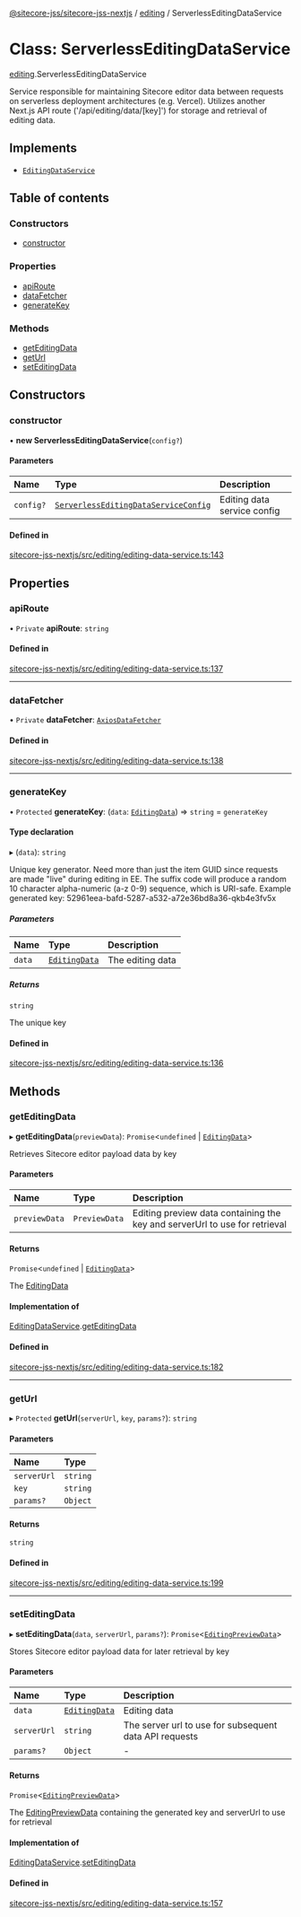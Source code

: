 [@sitecore-jss/sitecore-jss-nextjs](../README.md) / [editing](../modules/editing.md) / ServerlessEditingDataService

# Class: ServerlessEditingDataService

[editing](../modules/editing.md).ServerlessEditingDataService

Service responsible for maintaining Sitecore editor data between requests
on serverless deployment architectures (e.g. Vercel).
Utilizes another Next.js API route ('/api/editing/data/[key]') for storage and retrieval of editing data.

## Implements

- [`EditingDataService`](../interfaces/editing.EditingDataService.md)

## Table of contents

### Constructors

- [constructor](editing.ServerlessEditingDataService.md#constructor)

### Properties

- [apiRoute](editing.ServerlessEditingDataService.md#apiroute)
- [dataFetcher](editing.ServerlessEditingDataService.md#datafetcher)
- [generateKey](editing.ServerlessEditingDataService.md#generatekey)

### Methods

- [getEditingData](editing.ServerlessEditingDataService.md#geteditingdata)
- [getUrl](editing.ServerlessEditingDataService.md#geturl)
- [setEditingData](editing.ServerlessEditingDataService.md#seteditingdata)

## Constructors

### constructor

• **new ServerlessEditingDataService**(`config?`)

#### Parameters

| Name | Type | Description |
| :------ | :------ | :------ |
| `config?` | [`ServerlessEditingDataServiceConfig`](../interfaces/editing.ServerlessEditingDataServiceConfig.md) | Editing data service config |

#### Defined in

[sitecore-jss-nextjs/src/editing/editing-data-service.ts:143](https://github.com/Sitecore/jss/blob/314b6f4e7/packages/sitecore-jss-nextjs/src/editing/editing-data-service.ts#L143)

## Properties

### apiRoute

• `Private` **apiRoute**: `string`

#### Defined in

[sitecore-jss-nextjs/src/editing/editing-data-service.ts:137](https://github.com/Sitecore/jss/blob/314b6f4e7/packages/sitecore-jss-nextjs/src/editing/editing-data-service.ts#L137)

___

### dataFetcher

• `Private` **dataFetcher**: [`AxiosDataFetcher`](index.AxiosDataFetcher.md)

#### Defined in

[sitecore-jss-nextjs/src/editing/editing-data-service.ts:138](https://github.com/Sitecore/jss/blob/314b6f4e7/packages/sitecore-jss-nextjs/src/editing/editing-data-service.ts#L138)

___

### generateKey

• `Protected` **generateKey**: (`data`: [`EditingData`](../modules/editing.md#editingdata)) => `string` = `generateKey`

#### Type declaration

▸ (`data`): `string`

Unique key generator.
Need more than just the item GUID since requests are made "live" during editing in EE.
The suffix code will produce a random 10 character alpha-numeric (a-z 0-9) sequence, which is URI-safe.
Example generated key: 52961eea-bafd-5287-a532-a72e36bd8a36-qkb4e3fv5x

##### Parameters

| Name | Type | Description |
| :------ | :------ | :------ |
| `data` | [`EditingData`](../modules/editing.md#editingdata) | The editing data |

##### Returns

`string`

The unique key

#### Defined in

[sitecore-jss-nextjs/src/editing/editing-data-service.ts:136](https://github.com/Sitecore/jss/blob/314b6f4e7/packages/sitecore-jss-nextjs/src/editing/editing-data-service.ts#L136)

## Methods

### getEditingData

▸ **getEditingData**(`previewData`): `Promise`\<`undefined` \| [`EditingData`](../modules/editing.md#editingdata)\>

Retrieves Sitecore editor payload data by key

#### Parameters

| Name | Type | Description |
| :------ | :------ | :------ |
| `previewData` | `PreviewData` | Editing preview data containing the key and serverUrl to use for retrieval |

#### Returns

`Promise`\<`undefined` \| [`EditingData`](../modules/editing.md#editingdata)\>

The [EditingData](../modules/editing.md#editingdata)

#### Implementation of

[EditingDataService](../interfaces/editing.EditingDataService.md).[getEditingData](../interfaces/editing.EditingDataService.md#geteditingdata)

#### Defined in

[sitecore-jss-nextjs/src/editing/editing-data-service.ts:182](https://github.com/Sitecore/jss/blob/314b6f4e7/packages/sitecore-jss-nextjs/src/editing/editing-data-service.ts#L182)

___

### getUrl

▸ `Protected` **getUrl**(`serverUrl`, `key`, `params?`): `string`

#### Parameters

| Name | Type |
| :------ | :------ |
| `serverUrl` | `string` |
| `key` | `string` |
| `params?` | `Object` |

#### Returns

`string`

#### Defined in

[sitecore-jss-nextjs/src/editing/editing-data-service.ts:199](https://github.com/Sitecore/jss/blob/314b6f4e7/packages/sitecore-jss-nextjs/src/editing/editing-data-service.ts#L199)

___

### setEditingData

▸ **setEditingData**(`data`, `serverUrl`, `params?`): `Promise`\<[`EditingPreviewData`](../interfaces/editing.EditingPreviewData.md)\>

Stores Sitecore editor payload data for later retrieval by key

#### Parameters

| Name | Type | Description |
| :------ | :------ | :------ |
| `data` | [`EditingData`](../modules/editing.md#editingdata) | Editing data |
| `serverUrl` | `string` | The server url to use for subsequent data API requests |
| `params?` | `Object` | - |

#### Returns

`Promise`\<[`EditingPreviewData`](../interfaces/editing.EditingPreviewData.md)\>

The [EditingPreviewData](../interfaces/editing.EditingPreviewData.md) containing the generated key and serverUrl to use for retrieval

#### Implementation of

[EditingDataService](../interfaces/editing.EditingDataService.md).[setEditingData](../interfaces/editing.EditingDataService.md#seteditingdata)

#### Defined in

[sitecore-jss-nextjs/src/editing/editing-data-service.ts:157](https://github.com/Sitecore/jss/blob/314b6f4e7/packages/sitecore-jss-nextjs/src/editing/editing-data-service.ts#L157)
